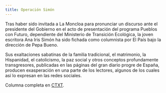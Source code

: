 ```yaml
---
title: Operación Simón
---
```

Tras haber sido invitada a La Moncloa para pronunciar un discurso ante el presidente del Gobierno en el acto de presentación del programa Pueblos con Futuro, dependiente del Ministerio de Transición Ecológica, la joven escritora Ana Iris Simón ha sido fichada como columnista por El País bajo la dirección de Pepa Bueno. 

Sus exaltaciones sabatinas de la familia tradicional, el matrimonio, la Hispanidad, el catolicismo, la paz social y otros conceptos profundamente transgresores, publicadas en las páginas del gran diario progre de España, producen exasperación en una parte de los lectores, algunos de los cuales así lo expresan en las redes sociales. 

Columna completa en [CTXT](https://ctxt.es/es/20211001/Firmas/37602/aguacate-Ana-Iris-Simon-familia-precariedad-redes-sociales.htm).
